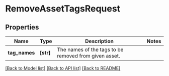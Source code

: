 # RemoveAssetTagsRequest

## Properties
Name | Type | Description | Notes
------------ | ------------- | ------------- | -------------
**tag_names** | **[str]** | The names of the tags to be removed from given asset. | 

[[Back to Model list]](../README.md#documentation-for-models) [[Back to API list]](../README.md#documentation-for-api-endpoints) [[Back to README]](../README.md)


